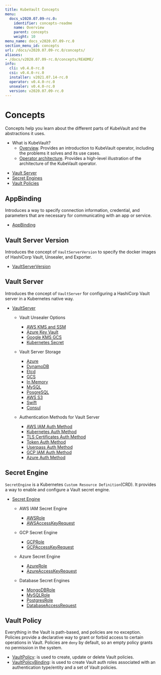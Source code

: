 ```yaml
---
title: KubeVault Concepts
menu:
  docs_v2020.07.09-rc.0:
    identifier: concepts-readme
    name: Overview
    parent: concepts
    weight: 10
menu_name: docs_v2020.07.09-rc.0
section_menu_id: concepts
url: /docs/v2020.07.09-rc.0/concepts/
aliases:
- /docs/v2020.07.09-rc.0/concepts/README/
info:
  cli: v0.4.0-rc.0
  csi: v0.4.0-rc.0
  installer: v2021.07.14-rc.0
  operator: v0.4.0-rc.0
  unsealer: v0.4.0-rc.0
  version: v2020.07.09-rc.0
---
```


# Concepts

Concepts help you learn about the different parts of KubeVault and the abstractions it uses.

- What is KubeVault?
  - [Overview](/docs/v2020.07.09-rc.0/concepts/what-is-kubevault). Provides an introduction to KubeVault operator, including the problems it solves and its use cases.
  - [Operator architecture](/docs/v2020.07.09-rc.0/concepts/architecture). Provides a high-level illustration of the architecture of the KubeVault operator.

<ul class="nav nav-tabs" id="conceptsTab" role="tablist">
  <li class="nav-item">
    <a class="nav-link active" id="vault-server-tab" data-toggle="tab" href="#vault-server" role="tab" aria-controls="vault-server" aria-selected="true">Vault Server</a>
  </li>
  <li class="nav-item">
    <a class="nav-link" id="secret-engine-tab" data-toggle="tab" href="#secret-engine" role="tab" aria-controls="secret-engine" aria-selected="false">Secret Engines</a>
  </li>
  <li class="nav-item">
    <a class="nav-link" id="vault-policy-tab" data-toggle="tab" href="#vault-policy" role="tab" aria-controls="vault-policy" aria-selected="false">Vault Policies</a>
  </li>
</ul>
<div class="tab-content" id="conceptsTabContent">
  <div class="tab-pane fade show active" id="vault-server" role="tabpanel" aria-labelledby="vault-server-tab">

## AppBinding

Introduces a way to specify connection information, credential, and parameters that are necessary for communicating with an app or service.

- [AppBinding](/docs/v2020.07.09-rc.0/concepts/vault-server-crds/auth-methods/appbinding)

## Vault Server Version

Introduces the concept of `VaultServerVersion` to specify the docker images of HashiCorp Vault, Unsealer, and Exporter.

- [VaultServerVersion](/docs/v2020.07.09-rc.0/concepts/vault-server-crds/vaultserverversion)

## Vault Server

Introduces the concept of `VaultServer` for configuring a HashiCorp Vault server in a Kubernetes native way.

- [VaultServer](/docs/v2020.07.09-rc.0/concepts/vault-server-crds/vaultserver)

  - Vault Unsealer Options
    - [AWS KMS and SSM](/docs/v2020.07.09-rc.0/concepts/vault-server-crds/unsealer/aws_kms_ssm)
    - [Azure Key Vault](/docs/v2020.07.09-rc.0/concepts/vault-server-crds/unsealer/azure_key_vault)
    - [Google KMS GCS](/docs/v2020.07.09-rc.0/concepts/vault-server-crds/unsealer/google_kms_gcs)
    - [Kubernetes Secret](/docs/v2020.07.09-rc.0/concepts/vault-server-crds/unsealer/kubernetes_secret)

  - Vault Server Storage
    - [Azure](/docs/v2020.07.09-rc.0/concepts/vault-server-crds/storage/azure)
    - [DynamoDB](/docs/v2020.07.09-rc.0/concepts/vault-server-crds/storage/dynamodb)
    - [Etcd](/docs/v2020.07.09-rc.0/concepts/vault-server-crds/storage/etcd)
    - [GCS](/docs/v2020.07.09-rc.0/concepts/vault-server-crds/storage/gcs)
    - [In Memory](/docs/v2020.07.09-rc.0/concepts/vault-server-crds/storage/inmem)
    - [MySQL](/docs/v2020.07.09-rc.0/concepts/vault-server-crds/storage/mysql)
    - [PosgreSQL](/docs/v2020.07.09-rc.0/concepts/vault-server-crds/storage/postgresql)
    - [AWS S3](/docs/v2020.07.09-rc.0/concepts/vault-server-crds/storage/s3)
    - [Swift](/docs/v2020.07.09-rc.0/concepts/vault-server-crds/storage/swift)
    - [Consul](/docs/v2020.07.09-rc.0/concepts/vault-server-crds/storage/consul)

  - Authentication Methods for Vault Server
    - [AWS IAM Auth Method](/docs/v2020.07.09-rc.0/concepts/vault-server-crds/auth-methods/aws-iam)
    - [Kubernetes Auth Method](/docs/v2020.07.09-rc.0/concepts/vault-server-crds/auth-methods/kubernetes)
    - [TLS Certificates Auth Method](/docs/v2020.07.09-rc.0/concepts/vault-server-crds/auth-methods/tls)
    - [Token Auth Method](/docs/v2020.07.09-rc.0/concepts/vault-server-crds/auth-methods/token)
    - [Userpass Auth Method](/docs/v2020.07.09-rc.0/concepts/vault-server-crds/auth-methods/userpass)
    - [GCP IAM Auth Method](/docs/v2020.07.09-rc.0/concepts/vault-server-crds/auth-methods/gcp-iam)
    - [Azure Auth Method](/docs/v2020.07.09-rc.0/concepts/vault-server-crds/auth-methods/azure)

</div>
<div class="tab-pane fade" id="secret-engine" role="tabpanel" aria-labelledby="secret-engine-tab">

## Secret Engine

`SecretEngine` is a Kubernetes `Custom Resource Definition`(CRD). It provides a way to enable and configure a Vault secret engine.

- [Secret Engine](/docs/v2020.07.09-rc.0/concepts/secret-engine-crds/secretengine)

  - AWS IAM Secret Engine
    - [AWSRole](/docs/v2020.07.09-rc.0/concepts/secret-engine-crds/aws-secret-engine/awsrole)
    - [AWSAccessKeyRequest](/docs/v2020.07.09-rc.0/concepts/secret-engine-crds/aws-secret-engine/awsaccesskeyrequest)

  - GCP Secret Engine
    - [GCPRole](/docs/v2020.07.09-rc.0/concepts/secret-engine-crds/gcp-secret-engine/gcprole)
    - [GCPAccessKeyRequest](/docs/v2020.07.09-rc.0/concepts/secret-engine-crds/gcp-secret-engine/gcpaccesskeyrequest)

  - Azure Secret Engine
    - [AzureRole](/docs/v2020.07.09-rc.0/concepts/secret-engine-crds/azure-secret-engine/azurerole)
    - [AzureAccessKeyRequest](/docs/v2020.07.09-rc.0/concepts/secret-engine-crds/azure-secret-engine/azureaccesskeyrequest)

  - Database Secret Engines
    - [MongoDBRole](/docs/v2020.07.09-rc.0/concepts/secret-engine-crds/database-secret-engine/mongodb)
    - [MySQLRole](/docs/v2020.07.09-rc.0/concepts/secret-engine-crds/database-secret-engine/mysql)
    - [PostgresRole](/docs/v2020.07.09-rc.0/concepts/secret-engine-crds/database-secret-engine/postgresrole)
    - [DatabaseAccessRequest](/docs/v2020.07.09-rc.0/concepts/secret-engine-crds/database-secret-engine/databaseaccessrequest)

</div>
<div class="tab-pane fade" id="vault-policy" role="tabpanel" aria-labelledby="vault-policy-tab">

## Vault Policy

Everything in the Vault is path-based, and policies are no exception. Policies provide a declarative way to grant or forbid access to certain operations in Vault. Policies are `deny` by default, so an empty policy grants no permission in the system.

- [VaultPolicy](/docs/v2020.07.09-rc.0/concepts/policy-crds/vaultpolicy): is used to create, update or delete Vault policies.
- [VaultPolicyBinding](/docs/v2020.07.09-rc.0/concepts/policy-crds/vaultpolicybinding): is used to create Vault auth roles associated with an authentication type/entity and a set of Vault policies.

</div>
</div>
